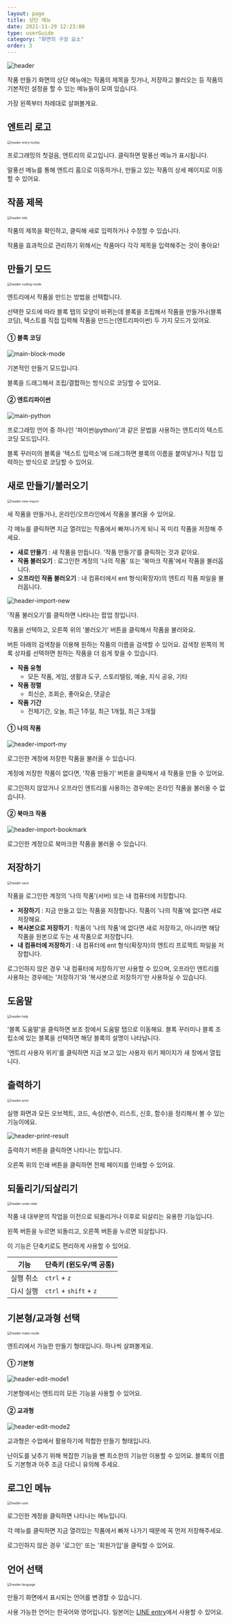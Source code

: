 ```yaml
---
layout: page
title: 상단 메뉴
date: 2021-11-29 12:23:00
type: userGuide
category: "화면의 구성 요소"
order: 3
---
```




![header](images/window/header.png)



작품 만들기 화면의 상단 메뉴에는 작품의 제목을 짓거나, 저장하고 불러오는 등 작품의 기본적인 설정을 할 수 있는 메뉴들이 모여 있습니다.

가장 왼쪽부터 차례대로 살펴볼게요.



## 엔트리 로고

<img src="images/window/header-entry-tooltip.png" alt="header-entry-tooltip" style="zoom:50%;" />



프로그래밍의 첫걸음, 엔트리의 로고입니다. 클릭하면 말풍선 메뉴가 표시됩니다. 

말풍선 메뉴를 통해 엔트리 홈으로 이동하거나, 만들고 있는 작품의 상세 페이지로 이동할 수 있어요.



## 작품 제목

<img src="images/window/header-title.png" alt="header-title" style="zoom:50%;" />



작품의 제목을 확인하고, 클릭해 새로 입력하거나 수정할 수 있습니다.

작품을 효과적으로 관리하기 위해서는 작품마다 각각 제목을 입력해주는 것이 좋아요!



## 만들기 모드

<img src="images/window/header-coding-mode.png" alt="header-coding-mode" style="zoom:50%;" />



엔트리에서 작품을 만드는 방법을 선택합니다. 

선택한 모드에 따라 블록 탭의 모양이 바뀌는데 블록을 조립해서 작품을 만들거나(블록 코딩), 텍스트를 직접 입력해 작품을 만드는(엔트리파이썬) 두 가지 모드가 있어요.



#### ① 블록 코딩

![main-block-mode](images/window/main-block-mode.png)



기본적인 만들기 모드입니다.

블록을 드래그해서 조립/결합하는 방식으로 코딩할 수 있어요.



#### ② 엔트리파이썬

![main-python](images/window/main-python.png)



프로그래밍 언어 중 하나인 '파이썬(python)'과 같은 문법을 사용하는 엔트리의 텍스트 코딩 모드입니다.

블록 꾸러미의 블록을 '텍스트 입력소'에 드래그하면 블록의 이름을 붙여넣거나 직접 입력하는 방식으로 코딩할 수 있어요.



## 새로 만들기/불러오기

<img src="images/window/header-new-import.png" alt="header-new-import" style="zoom:50%;" />



새 작품을 만들거나, 온라인/오프라인에서 작품을 불러올 수 있어요.

각 메뉴를 클릭하면 지금 열려있는 작품에서 빠져나가게 되니 꼭 미리 작품을 저장해 주세요.

+ **새로 만들기** : 새 작품을 만듭니다. '작품 만들기'를 클릭하는 것과 같아요.
+ **작품 불러오기** : 로그인한 계정의 '나의 작품' 또는 '북마크 작품'에서 작품을 불러옵니다.
+ **오프라인 작품 불러오기** : 내 컴퓨터에서 ent 형식(확장자)의 엔트리 작품 파일을 불러옵니다.



![header-import-new](images/window/header-import-new.png)



'작품 불러오기'를 클릭하면 나타나는 팝업 창입니다.

작품을 선택하고, 오른쪽 위의 '불러오기' 버튼을 클릭해서 작품을 불러와요.

버튼 아래의 검색창을 이용해 원하는 작품의 이름을 검색할 수 있어요. 검색창 왼쪽의 목록 상자를 선택하면 원하는 작품을 더 쉽게 찾을 수 있습니다.

+ **작품 유형**
  + 모든 작품, 게임, 생활과 도구, 스토리텔링, 예술, 지식 공유, 기타
+ **작품 정렬**
  + 최신순, 조회순, 좋아요순, 댓글순
+ **작품 기간**
  + 전체기간, 오늘, 최근 1주일, 최근 1개월, 최근 3개월



#### ① 나의 작품

![header-import-my](images/window/header-import-my.png)



로그인한 계정에 저장한 작품을 불러올 수 있습니다.

계정에 저장한 작품이 없다면, '작품 만들기' 버튼을 클릭해서 새 작품을 만들 수 있어요.

로그인하지 않았거나 오프라인 엔트리를 사용하는 경우에는 온라인 작품을 불러올 수 없습니다.



#### ② 북마크 작품

![header-import-bookmark](images/window/header-import-bookmark.png)



로그인한 계정으로 북마크한 작품을 불러올 수 있습니다.



## 저장하기

<img src="images/window/header-save.png" alt="header-save" style="zoom:50%;" />



작품을 로그인한 계정의 '나의 작품'(서버) 또는 내 컴퓨터에 저장합니다.

+ **저장하기** : 지금 만들고 있는 작품을 저장합니다. 작품이 '나의 작품'에 없다면 새로 저장해요.
+ **복사본으로 저장하기** : 작품이 '나의 작품'에 없다면 새로 저장하고, 아니라면 해당 작품을 원본으로 두는 새 작품으로 저장합니다.
+ **내 컴퓨터에 저장하기** : 내 컴퓨터에 ent 형식(확장자)의 엔트리 프로젝트 파일을 저장합니다.

로그인하지 않은 경우 '내 컴퓨터에 저장하기'만 사용할 수 있으며, 오프라인 엔트리를 사용하는 경우에는 '저장하기'와 '복사본으로 저장하기'만 사용하실 수 있습니다.



## 도움말

<img src="images/window/header-help.png" alt="header-help" style="zoom:50%;" />



'블록 도움말'을 클릭하면 보조 창에서 도움말 탭으로 이동해요. 블록 꾸러미나 블록 조립소에 있는 블록을 선택하면 해당 블록의 설명이 나타납니다.

'엔트리 사용자 위키'를 클릭하면 지금 보고 있는 사용자 위키 페이지가 새 창에서 열립니다.



## 출력하기

<img src="images/window/header-print.png" alt="header-print" style="zoom:50%;" />



실행 화면과 모든 오브젝트, 코드, 속성(변수, 리스트, 신호, 함수)을 정리해서 볼 수 있는 기능이에요.



![header-print-result](images/window/header-print-result.png)



출력하기 버튼을 클릭하면 나타나는 창입니다.

오른쪽 위의 인쇄 버튼을 클릭하면 전체 페이지를 인쇄할 수 있어요.



## 되돌리기/되살리기

<img src="images/window/header-undo-redo.png" alt="header-undo-redo" style="zoom:50%;" />



작품 내 대부분의 작업을 이전으로 되돌리거나 이후로 되살리는 유용한 기능입니다.

왼쪽 버튼을 누르면 되돌리고, 오른쪽 버튼을 누르면 되살립니다.

이 기능은 단축키로도 편리하게 사용할 수 있어요.

| 기능      | 단축키 (윈도우/맥 공통) |
| --------- | ----------------------- |
| 실행 취소 | `ctrl` + `z`            |
| 다시 실행 | `ctrl` + `shift` + `z`  |



## 기본형/교과형 선택

<img src="images/window/header-make-mode.png" alt="header-make-mode" style="zoom:50%;" />



엔트리에서 가능한 만들기 형태입니다. 하나씩 살펴볼게요.



#### ① 기본형

![header-edit-mode1](images/window/header-edit-mode1.png)



기본형에서는 엔트리의 모든 기능을 사용할 수 있어요.



#### ② 교과형

![header-edit-mode2](images/window/header-edit-mode2.png)



교과형은 수업에서 활용하기에 적합한 만들기 형태입니다.

난이도를 낮추기 위해 복잡한 기능을 뺀 최소한의 기능만 이용할 수 있어요. 블록의 이름도 기본형과 아주 조금 다르니 유의해 주세요.



## 로그인 메뉴

<img src="images/window/header-user.png" alt="header-user" style="zoom:50%;" />



로그인한 계정을 클릭하면 나타나는 메뉴입니다.

각 메뉴를 클릭하면 지금 열려있는 작품에서 빠져 나가기 때문에 꼭 먼저 저장해주세요.

로그인하지 않은 경우 '로그인' 또는 '회원가입'을 클릭할 수 있어요.



## 언어 선택

<img src="images/window/header-language.png" alt="header-language" style="zoom:50%;" />



만들기 화면에서 표시되는 언어를 변경할 수 있습니다.

사용 가능한 언어는 한국어와 영어입니다. 일본어는 [LINE entry](entry.line.me)에서 사용할 수 있어요.  
